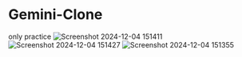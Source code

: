 # Gemini-Clone
only practice
![Screenshot 2024-12-04 151411](https://github.com/user-attachments/assets/1e727bd0-6128-422f-95b6-832330ceefb9)
![Screenshot 2024-12-04 151427](https://github.com/user-attachments/assets/b42914ad-49ba-487a-aa2a-22a8843c84d7)
![Screenshot 2024-12-04 151355](https://github.com/user-attachments/assets/e2fc2e43-8ced-4fd9-a25c-8e480cd0860a)
